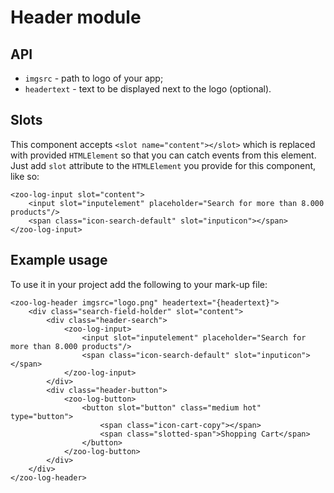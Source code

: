 # Header module

## API
* `imgsrc` - path to logo of your app;
* `headertext` - text to be displayed next to the logo (optional).

## Slots
This component accepts `<slot name="content"></slot>` which is replaced with provided `HTMLElement` so that you can catch events from this element.       
Just add `slot` attribute to the `HTMLElement` you provide for this component, like so: 
```
<zoo-log-input slot="content">
	<input slot="inputelement" placeholder="Search for more than 8.000 products"/>
	<span class="icon-search-default" slot="inputicon"></span>
</zoo-log-input>
```

## Example usage
To use it in your project add the following to your mark-up file:
```
<zoo-log-header imgsrc="logo.png" headertext="{headertext}">
	<div class="search-field-holder" slot="content">
		<div class="header-search">
			<zoo-log-input>
				<input slot="inputelement" placeholder="Search for more than 8.000 products"/>
				<span class="icon-search-default" slot="inputicon"></span>
			</zoo-log-input>
		</div>
		<div class="header-button">
			<zoo-log-button>
				<button slot="button" class="medium hot" type="button">
					<span class="icon-cart-copy"></span>
					<span class="slotted-span">Shopping Cart</span>
				</button>
			</zoo-log-button>
		</div>
	</div>
</zoo-log-header>
```